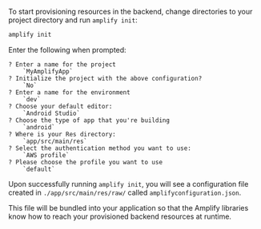 To start provisioning resources in the backend, change directories to your project directory and run `amplify init`:

```bash
amplify init
```

Enter the following when prompted:

```console
? Enter a name for the project 
    `MyAmplifyApp`
? Initialize the project with the above configuration? 
    `No`
? Enter a name for the environment 
    `dev`
? Choose your default editor: 
    `Android Studio`
? Choose the type of app that you're building 
    `android`
? Where is your Res directory: 
    `app/src/main/res`
? Select the authentication method you want to use: 
    `AWS profile`
? Please choose the profile you want to use 
    `default`
```

Upon successfully running `amplify init`, you will see a configuration file created in `./app/src/main/res/raw/` called `amplifyconfiguration.json`.
 
This file will be bundled into your application so that the Amplify libraries know how to reach your provisioned backend resources at runtime.
